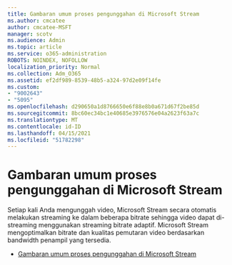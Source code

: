 ```yaml
---
title: Gambaran umum proses pengunggahan di Microsoft Stream
ms.author: cmcatee
author: cmcatee-MSFT
manager: scotv
ms.audience: Admin
ms.topic: article
ms.service: o365-administration
ROBOTS: NOINDEX, NOFOLLOW
localization_priority: Normal
ms.collection: Adm_O365
ms.assetid: ef2df989-8539-48b5-a324-97d2e09f14fe
ms.custom:
- "9002643"
- "5095"
ms.openlocfilehash: d290650a1d8766650e6f88e8b0a671d67f2be85d
ms.sourcegitcommit: 8bc60ec34bc1e40685e3976576e04a2623f63a7c
ms.translationtype: MT
ms.contentlocale: id-ID
ms.lasthandoff: 04/15/2021
ms.locfileid: "51782298"
---
```

# <a name="upload-process-overview-in-microsoft-stream"></a>Gambaran umum proses pengunggahan di Microsoft Stream

Setiap kali Anda mengunggah video, Microsoft Stream secara otomatis melakukan streaming ke dalam beberapa bitrate sehingga video dapat di-streaming menggunakan streaming bitrate adaptif. Microsoft Stream mengoptimalkan bitrate dan kualitas pemutaran video berdasarkan bandwidth penampil yang tersedia.

- [Gambaran umum proses pengunggahan di Microsoft Stream](https://docs.microsoft.com/stream/upload-process-overview)
